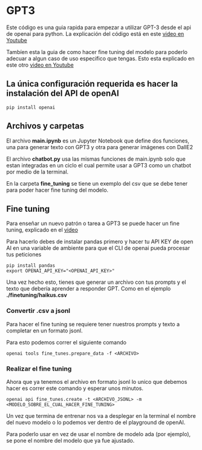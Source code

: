 # GPT3
Este código es una guia rapida para empezar a utilizar GPT-3 desde el api de openai para python. La explicación del código está en este [video en Youtube](https://youtu.be/oBjubWuvBPE)

Tambíen esta la guia de como hacer fine tuning del modelo para poderlo adecuar a algun caso de uso especifico que tengas. Esto esta explicado en este otro [video en Youtube](https://youtu.be/oBjubWuvBPE)

## La única configuración requerida es hacer la instalación del API de openAI

```code 
pip install openai
```

## Archivos y carpetas
El archivo **main.ipynb** es un Jupyter Notebook que define dos funciones, una para generar texto con GPT3 y otra para generar imágenes con DallE2

El archivo **chatbot.py** usa las mismas funciones de main.ipynb solo que estan integradas en un ciclo el cual permite usar a GPT3 como un chatbot por medio de la terminal.

En la carpeta **fine_tuning** se tiene un exemplo del csv que se debe tener para poder hacer fine tuning del modelo.

## Fine tuning 
Para enseñar un nuevo patrón o tarea a GPT3 se puede hacer un fine tuning, explicado en el [video]()

Para hacerlo debes de instalar pandas primero y hacer tu API KEY de open AI en una variable de ambiente para que el CLI de openai pueda procesar tus peticiones

```code 
pip install pandas
export OPENAI_API_KEY="<OPENAI_API_KEY>"
```

Una vez hecho esto, tienes que generar un archivo con tus prompts y el texto que debería aprender a responder GPT. Como en el ejemplo **./finetuning/haikus.csv**

### **Convertir .csv a jsonl**
Para hacer el fine tuning se requiere tener nuestros prompts y texto a completar en un formato jsonl.

Para esto podemos correr el siguiente comando

```code 
openai tools fine_tunes.prepare_data -f <ARCHIVO>
```

### **Realizar el fine tuning**
Ahora que ya tenemos el archivo en formato jsonl lo unico que debemos hacer es correr este comando y esperar unos minutos.


```code 
openai api fine_tunes.create -t <ARCHIVO_JSONL> -m <MODELO_SOBRE_EL_CUAL_HACER_FINE_TUNING>
```

Un vez que termina de entrenar nos va a desplegar en la terminal el nombre del nuevo modelo o lo podemos ver dentro de el playground de openAI.

Para poderlo usar en vez de usar el nombre de modelo ada (por ejemplo), se pone el nombre del modelo que ya fue ajustado. 


